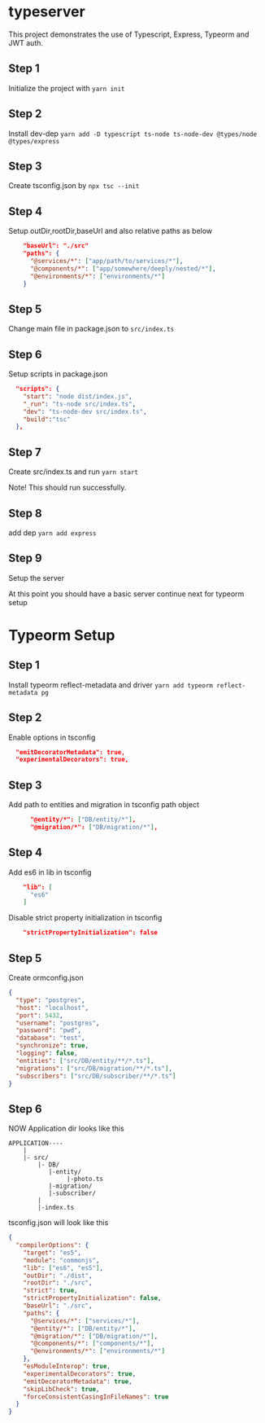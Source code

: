 # typeserver

This project demonstrates the use of Typescript, Express, Typeorm and JWT auth.

## Step 1

Initialize the project with `yarn init`

## Step 2

Install dev-dep `yarn add -D typescript ts-node ts-node-dev @types/node @types/express`

## Step 3

Create tsconfig.json by `npx tsc --init`

## Step 4

Setup outDir,rootDir,baseUrl and also relative paths as below

```json
    "baseUrl": "./src"
    "paths": {
      "@services/*": ["app/path/to/services/*"],
      "@components/*": ["app/somewhere/deeply/nested/*"],
      "@environments/*": ["environments/*"]
    }
```

## Step 5

Change main file in package.json to `src/index.ts`

## Step 6

Setup scripts in package.json

```json
  "scripts": {
    "start": "node dist/index.js",
    "_run": "ts-node src/index.ts",
    "dev": "ts-node-dev src/index.ts",
    "build":"tsc"
  },
```

## Step 7

Create src/index.ts and run `yarn start`

Note! This should run successfully.

## Step 8

add dep `yarn add express`

## Step 9

Setup the server

At this point you should have a basic server continue next for typeorm setup

# Typeorm Setup

## Step 1

Install typeorm reflect-metadata and driver `yarn add typeorm reflect-metadata pg`

## Step 2

Enable options in tsconfig

```json
  "emitDecoratorMetadata": true,
  "experimentalDecorators": true,
```

## Step 3

Add path to entities and migration in tsconfig path object

```json
      "@entity/*": ["DB/entity/*"],
      "@migration/*": ["DB/migration/*"],
```

## Step 4

Add es6 in lib in tsconfig

```json
    "lib": [
      "es6"
    ]
```

Disable strict property initialization in tsconfig

```json
    "strictPropertyInitialization": false
```

## Step 5

Create ormconfig.json

```json
{
  "type": "postgres",
  "host": "localhost",
  "port": 5432,
  "username": "postgres",
  "password": "pwd",
  "database": "test",
  "synchronize": true,
  "logging": false,
  "entities": ["src/DB/entity/**/*.ts"],
  "migrations": ["src/DB/migration/**/*.ts"],
  "subscribers": ["src/DB/subscriber/**/*.ts"]
}
```

## Step 6

NOW Application dir looks like this

```
APPLICATION----
    |
    |- src/
        |- DB/
           |-entity/
                |-photo.ts
           |-migration/
           |-subscriber/
        |
        |-index.ts
```

tsconfig.json will look like this

```json
{
  "compilerOptions": {
    "target": "es5",
    "module": "commonjs",
    "lib": ["es6", "es5"],
    "outDir": "./dist",
    "rootDir": "./src",
    "strict": true,
    "strictPropertyInitialization": false,
    "baseUrl": "./src",
    "paths": {
      "@services/*": ["services/*"],
      "@entity/*": ["DB/entity/*"],
      "@migration/*": ["DB/migration/*"],
      "@components/*": ["components/*"],
      "@environments/*": ["environments/*"]
    },
    "esModuleInterop": true,
    "experimentalDecorators": true,
    "emitDecoratorMetadata": true,
    "skipLibCheck": true,
    "forceConsistentCasingInFileNames": true
  }
}
```
